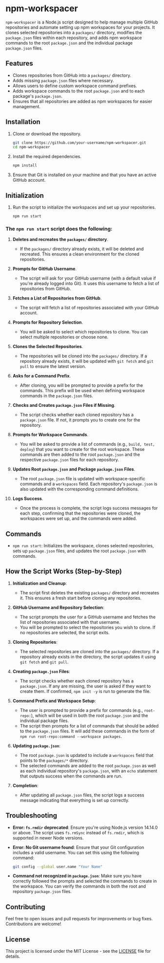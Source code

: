
# npm-workspacer

`npm-workspacer` is a Node.js script designed to help manage multiple GitHub repositories and automate setting up npm workspaces for your projects. It clones selected repositories into a `packages/` directory, modifies the `package.json` files within each repository, and adds npm workspace commands to the root `package.json` and the individual package `package.json` files.

## Features

- Clones repositories from GitHub into a `packages/` directory.
- Adds missing `package.json` files where necessary.
- Allows users to define custom workspace command prefixes.
- Adds workspace commands to the root `package.json` and to each package's `package.json`.
- Ensures that all repositories are added as npm workspaces for easier management.

## Installation

1. Clone or download the repository.

   ```bash
   git clone https://github.com/your-username/npm-workspacer.git
   cd npm-workspacer
   ```

2. Install the required dependencies.

   ```bash
   npm install
   ```

3. Ensure that Git is installed on your machine and that you have an active GitHub account.

## Initialization

1. Run the script to initialize the workspaces and set up your repositories.

   ```bash
   npm run start
   ```

### The `npm run start` script does the following:

1. **Deletes and recreates the `packages/` directory**.
   - If the `packages/` directory already exists, it will be deleted and recreated. This ensures a clean environment for the cloned repositories.

2. **Prompts for GitHub Username**.
   - The script will ask for your GitHub username (with a default value if you're already logged into Git). It uses this username to fetch a list of repositories from GitHub.

3. **Fetches a List of Repositories from GitHub**.
   - The script will fetch a list of repositories associated with your GitHub account.

4. **Prompts for Repository Selection**.
   - You will be asked to select which repositories to clone. You can select multiple repositories or choose none.

5. **Clones the Selected Repositories**.
   - The repositories will be cloned into the `packages/` directory. If a repository already exists, it will be updated with `git fetch` and `git pull` to ensure the latest version.

6. **Asks for a Command Prefix**.
   - After cloning, you will be prompted to provide a prefix for the commands. This prefix will be used when defining workspace commands in the `package.json` files.

7. **Checks and Creates `package.json` Files if Missing**.
   - The script checks whether each cloned repository has a `package.json` file. If not, it prompts you to create one for the repository.

8. **Prompts for Workspace Commands**.
   - You will be asked to provide a list of commands (e.g., `build, test, deploy`) that you want to create for the root workspace. These commands are then added to the root `package.json` and the respective `package.json` files for each repository.

9. **Updates Root `package.json` and Package `package.json` Files**.
   - The root `package.json` file is updated with workspace-specific commands and a `workspaces` field. Each repository's `package.json` is also updated with the corresponding command definitions.

10. **Logs Success**.
    - Once the process is complete, the script logs success messages for each step, confirming that the repositories were cloned, the workspaces were set up, and the commands were added.

## Commands

- `npm run start`: Initializes the workspace, clones selected repositories, sets up `package.json` files, and updates the root `package.json` with commands.

## How the Script Works (Step-by-Step)

1. **Initialization and Cleanup**:
   - The script first deletes the existing `packages/` directory and recreates it. This ensures a fresh start before cloning any repositories.

2. **GitHub Username and Repository Selection**:
   - The script prompts the user for a GitHub username and fetches the list of repositories associated with that username.
   - You will be prompted to select the repositories you wish to clone. If no repositories are selected, the script exits.

3. **Cloning Repositories**:
   - The selected repositories are cloned into the `packages/` directory. If a repository already exists in the directory, the script updates it using `git fetch` and `git pull`.

4. **Creating `package.json` Files**:
   - The script checks whether each cloned repository has a `package.json`. If any are missing, the user is asked if they want to create them. If confirmed, `npm init -y` is run to generate the file.

5. **Command Prefix and Workspace Setup**:
   - The user is prompted to provide a prefix for commands (e.g., `root-repo:`), which will be used in both the root `package.json` and the individual package files.
   - The script then prompts for a list of commands that should be added to the `package.json` files. It will add these commands in the form of `npm run root-repo:command --workspace packages`.

6. **Updating `package.json`**:
   - The root `package.json` is updated to include a `workspaces` field that points to the `packages/*` directory.
   - The selected commands are added to the root `package.json` as well as each individual repository's `package.json`, with an `echo` statement that outputs success when the commands are run.

7. **Completion**:
   - After updating all `package.json` files, the script logs a success message indicating that everything is set up correctly.

## Troubleshooting

- **Error: `fs.rmdir` deprecated**: Ensure you're using Node.js version 14.14.0 or above. The script uses `fs.rmSync` instead of `fs.rmdir`, which is supported in newer Node versions.
  
- **Error: No Git username found**: Ensure that your Git configuration includes a valid username. You can set this using the following command:

  ```bash
  git config --global user.name "Your Name"
  ```

- **Command not recognized in `package.json`**: Make sure you have correctly followed the prompts and selected the commands to create in the workspace. You can verify the commands in both the root and repository `package.json` files.

## Contributing

Feel free to open issues and pull requests for improvements or bug fixes. Contributions are welcome!

## License

This project is licensed under the MIT License - see the [LICENSE](LICENSE) file for details.

